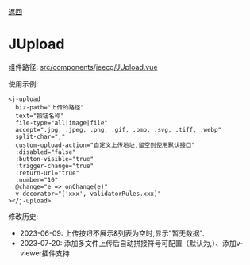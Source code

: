 [返回](../)

# JUpload

组件路径: [src/components/jeecg/JUpload.vue](https://github.com/yoko-murasame/ant-design-vue-jeecg/blob/yoko/src/components/jeecg/JUpload.vue)

使用示例:
```vue
<j-upload 
  biz-path="上传的路径"
  text="按钮名称"
  file-type="all|image|file"
  accept=".jpg, .jpeg, .png, .gif, .bmp, .svg, .tiff, .webp"
  split-char=","
  custom-upload-action="自定义上传地址,留空则使用默认接口"
  :disabled="false"
  :button-visible="true"
  :trigger-change="true"
  :return-url="true"
  :number="10"
  @change="e => onChange(e)"
  v-decorator="['xxx', validatorRules.xxx]"
></j-upload>
```

修改历史:
* 2023-06-09: 上传按钮不展示&列表为空时,显示"暂无数据".
* 2023-07-20: 添加多文件上传后自动拼接符号可配置（默认为,）、添加v-viewer插件支持
